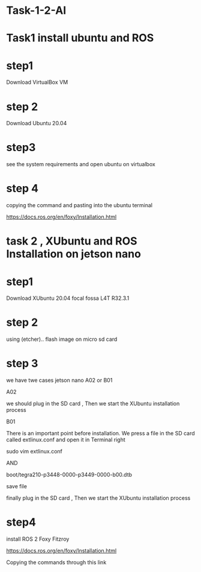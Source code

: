# Task-1-2-AI 

# Task1 install ubuntu and ROS 
# step1
Download VirtualBox VM 
# step 2
Download Ubuntu 20.04
# step3
see the system requirements and open ubuntu on virtualbox 
# step 4
copying the command and pasting into the ubuntu terminal

https://docs.ros.org/en/foxy/Installation.html


# task 2 , XUbuntu and ROS Installation on jetson nano 
# step1
Download XUbuntu 20.04 focal fossa L4T R32.3.1
# step 2 
using (etcher).. flash image on micro sd card 
# step 3
we have twe cases 
jetson nano A02 or B01

A02

we should plug in the SD card , Then we start the XUbuntu installation process 

B01

There is an important point before installation. We press a file in the SD card called extlinux.conf and open it in Terminal  right 

sudo vim extlinux.conf

AND

boot/tegra210-p3448-0000-p3449-0000-b00.dtb

save file

finally plug in the SD card , Then we start the XUbuntu installation process 
# step4
install ROS 2 Foxy Fitzroy 

 https://docs.ros.org/en/foxy/Installation.html
 
Copying the commands through this link
